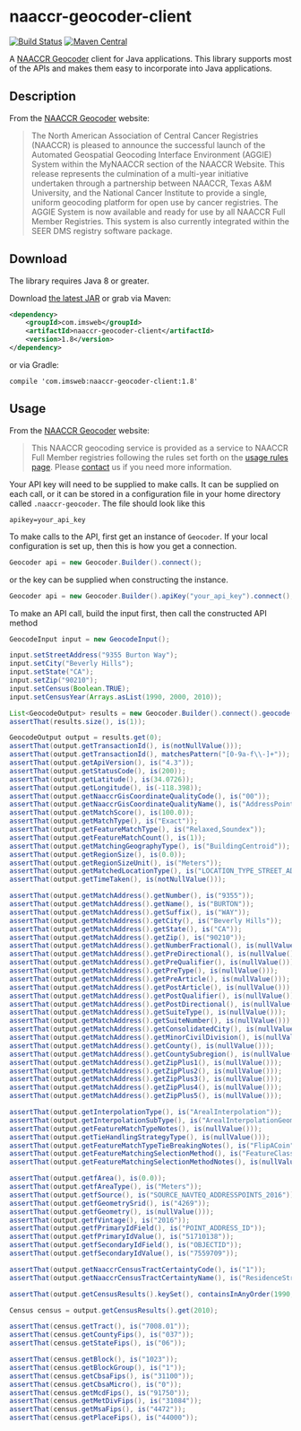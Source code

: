 # naaccr-geocoder-client

[![Build Status](https://travis-ci.org/imsweb/naaccr-geocoder-client.svg?branch=master)](https://travis-ci.org/imsweb/naaccr-geocoder-client)
[![Maven Central](https://maven-badges.herokuapp.com/maven-central/com.imsweb/naaccr-geocoder-client/badge.svg)](https://maven-badges.herokuapp.com/maven-central/com.imsweb/naaccr-geocoder-client)

A [NAACCR Geocoder](https://geo.naaccr.org) client for Java applications.  This library supports most of the APIs and
makes them easy to incorporate into Java applications.

## Description

From the [NAACCR Geocoder](https://geo.naaccr.org) website:

> The North American Association of Central Cancer Registries (NAACCR) is pleased to announce the successful launch of the 
> Automated Geospatial Geocoding Interface Environment (AGGIE) System within the MyNAACCR section of the NAACCR Website. This 
> release represents the culmination of a multi-year initiative undertaken through a partnership between NAACCR, Texas A&M University, 
> and the National Cancer Institute to provide a single, uniform geocoding platform for open use by cancer registries. The AGGIE 
> System is now available and ready for use by all NAACCR Full Member Registries. This system is also currently integrated within the 
> SEER DMS registry software package.

## Download

The library requires Java 8 or greater.

Download [the latest JAR][1] or grab via Maven:

```xml
<dependency>
    <groupId>com.imsweb</groupId>
    <artifactId>naaccr-geocoder-client</artifactId>
    <version>1.8</version>
</dependency>
```

or via Gradle:

```
compile 'com.imsweb:naaccr-geocoder-client:1.8'
```

## Usage

From the [NAACCR Geocoder](https://geo.naaccr.org) website:

> This NAACCR geocoding service is provided as a service to NAACCR Full Member registries following the rules set forth on the 
[usage rules page](https://geo.naaccr.org/About/UsageCosts.aspx). Please [contact](https://geo.naaccr.org/Support/ContactUs.aspx) 
us if you need more information.

Your API key will need to be supplied to make calls.  It can be supplied on each call, or it can be stored in a
configuration file in your home directory called `.naaccr-geocoder`.  The file should look like this

```
apikey=your_api_key
```

To make calls to the API, first get an instance of `Geocoder`.  If your local configuration is set up, then this is how you get a
connection.

```java
Geocoder api = new Geocoder.Builder().connect();
```

or the key can be supplied when constructing the instance.

```java
Geocoder api = new Geocoder.Builder().apiKey("your_api_key").connect();
```

To make an API call, build the input first, then call the constructed API method

```java
GeocodeInput input = new GeocodeInput();

input.setStreetAddress("9355 Burton Way");
input.setCity("Beverly Hills");
input.setState("CA");
input.setZip("90210");
input.setCensus(Boolean.TRUE);
input.setCensusYear(Arrays.asList(1990, 2000, 2010));

List<GeocodeOutput> results = new Geocoder.Builder().connect().geocode(input);
assertThat(results.size(), is(1));

GeocodeOutput output = results.get(0);
assertThat(output.getTransactionId(), is(notNullValue()));
assertThat(output.getTransactionId(), matchesPattern("[0-9a-f\\-]+"));
assertThat(output.getApiVersion(), is("4.3"));
assertThat(output.getStatusCode(), is(200));
assertThat(output.getLatitude(), is(34.0726));
assertThat(output.getLongitude(), is(-118.398));
assertThat(output.getNaaccrGisCoordinateQualityCode(), is("00"));
assertThat(output.getNaaccrGisCoordinateQualityName(), is("AddressPoint"));
assertThat(output.getMatchScore(), is(100.0));
assertThat(output.getMatchType(), is("Exact"));
assertThat(output.getFeatureMatchType(), is("Relaxed,Soundex"));
assertThat(output.getFeatureMatchCount(), is(1));
assertThat(output.getMatchingGeographyType(), is("BuildingCentroid"));
assertThat(output.getRegionSize(), is(0.0));
assertThat(output.getRegionSizeUnit(), is("Meters"));
assertThat(output.getMatchedLocationType(), is("LOCATION_TYPE_STREET_ADDRESS"));
assertThat(output.getTimeTaken(), is(notNullValue()));

assertThat(output.getMatchAddress().getNumber(), is("9355"));
assertThat(output.getMatchAddress().getName(), is("BURTON"));
assertThat(output.getMatchAddress().getSuffix(), is("WAY"));
assertThat(output.getMatchAddress().getCity(), is("Beverly Hills"));
assertThat(output.getMatchAddress().getState(), is("CA"));
assertThat(output.getMatchAddress().getZip(), is("90210"));
assertThat(output.getMatchAddress().getNumberFractional(), is(nullValue()));
assertThat(output.getMatchAddress().getPreDirectional(), is(nullValue()));
assertThat(output.getMatchAddress().getPreQualifier(), is(nullValue()));
assertThat(output.getMatchAddress().getPreType(), is(nullValue()));
assertThat(output.getMatchAddress().getPreArticle(), is(nullValue()));
assertThat(output.getMatchAddress().getPostArticle(), is(nullValue()));
assertThat(output.getMatchAddress().getPostQualifier(), is(nullValue()));
assertThat(output.getMatchAddress().getPostDirectional(), is(nullValue()));
assertThat(output.getMatchAddress().getSuiteType(), is(nullValue()));
assertThat(output.getMatchAddress().getSuiteNumber(), is(nullValue()));
assertThat(output.getMatchAddress().getConsolidatedCity(), is(nullValue()));
assertThat(output.getMatchAddress().getMinorCivilDivision(), is(nullValue()));
assertThat(output.getMatchAddress().getCounty(), is(nullValue()));
assertThat(output.getMatchAddress().getCountySubregion(), is(nullValue()));
assertThat(output.getMatchAddress().getZipPlus1(), is(nullValue()));
assertThat(output.getMatchAddress().getZipPlus2(), is(nullValue()));
assertThat(output.getMatchAddress().getZipPlus3(), is(nullValue()));
assertThat(output.getMatchAddress().getZipPlus4(), is(nullValue()));
assertThat(output.getMatchAddress().getZipPlus5(), is(nullValue()));

assertThat(output.getInterpolationType(), is("ArealInterpolation"));
assertThat(output.getInterpolationSubType(), is("ArealInterpolationGeometricCentroid"));
assertThat(output.getFeatureMatchTypeNotes(), is(nullValue()));
assertThat(output.getTieHandlingStrategyType(), is(nullValue())); 
assertThat(output.getFeatureMatchTypeTieBreakingNotes(), is("FlipACoin"));
assertThat(output.getFeatureMatchingSelectionMethod(), is("FeatureClassBased"));
assertThat(output.getFeatureMatchingSelectionMethodNotes(), is(nullValue()));

assertThat(output.getfArea(), is(0.0));
assertThat(output.getfAreaType(), is("Meters"));
assertThat(output.getfSource(), is("SOURCE_NAVTEQ_ADDRESSPOINTS_2016"));
assertThat(output.getfGeometrySrid(), is("4269"));
assertThat(output.getfGeometry(), is(nullValue()));
assertThat(output.getfVintage(), is("2016"));
assertThat(output.getfPrimaryIdField(), is("POINT_ADDRESS_ID"));
assertThat(output.getfPrimaryIdValue(), is("51710138"));
assertThat(output.getfSecondaryIdField(), is("OBJECTID"));
assertThat(output.getfSecondaryIdValue(), is("7559709"));

assertThat(output.getNaaccrCensusTractCertaintyCode(), is("1"));
assertThat(output.getNaaccrCensusTractCertaintyName(), is("ResidenceStreetAddress"));

assertThat(output.getCensusResults().keySet(), containsInAnyOrder(1990, 2000, 2010));

Census census = output.getCensusResults().get(2010);

assertThat(census.getTract(), is("7008.01"));
assertThat(census.getCountyFips(), is("037"));
assertThat(census.getStateFips(), is("06"));

assertThat(census.getBlock(), is("1023"));
assertThat(census.getBlockGroup(), is("1"));
assertThat(census.getCbsaFips(), is("31100"));
assertThat(census.getCbsaMicro(), is("0"));
assertThat(census.getMcdFips(), is("91750"));
assertThat(census.getMetDivFips(), is("31084"));
assertThat(census.getMsaFips(), is("4472"));
assertThat(census.getPlaceFips(), is("44000"));
```

[1]: http://repository.sonatype.org/service/local/artifact/maven/redirect?r=central-proxy&g=com.imsweb&a=naaccr-geocoder-client&v=LATEST
